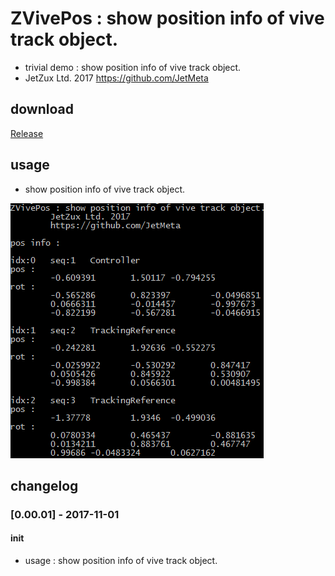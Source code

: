 # ZVivePos : show position info of vive track object.
- trivial demo : show position info of vive track object.
- JetZux Ltd. 2017 https://github.com/JetMeta

## download

[Release](https://github.com/JetMeta/ZVivePos/tree/master/bin "Release")

## usage
- show position info of vive track object.

![alt text](jzl_vive_pos/jzl_vive_pos/jzl_vive_pos/doc/jzl_vive_pos.png)

## changelog

### [0.00.01] - 2017-11-01
#### init
- usage : show position info of vive track object.
